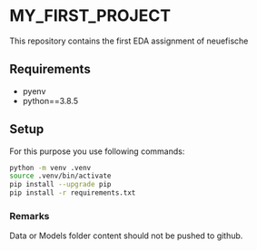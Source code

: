 # MY_FIRST_PROJECT
This repository contains the first EDA assignment of neuefische
 


## Requirements

* pyenv
* python==3.8.5
## Setup

For this purpose you use following commands:

```bash
python -m venv .venv
source .venv/bin/activate
pip install --upgrade pip
pip install -r requirements.txt
```

### Remarks
Data or Models folder content should not be pushed to github.
